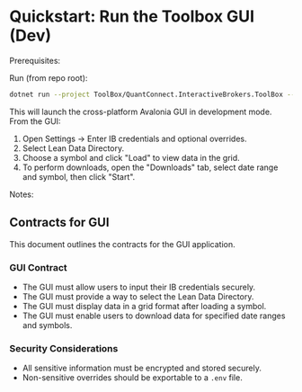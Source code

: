 # Quickstart: Run the Toolbox GUI (Dev)

Prerequisites:


Run (from repo root):

```bash
dotnet run --project ToolBox/QuantConnect.InteractiveBrokers.ToolBox -- gui
```

This will launch the cross-platform Avalonia GUI in development mode. From the GUI:

1. Open Settings → Enter IB credentials and optional overrides.
2. Select Lean Data Directory.
3. Choose a symbol and click "Load" to view data in the grid.
4. To perform downloads, open the "Downloads" tab, select date range and symbol, then click "Start".

Notes:

## Contracts for GUI

This document outlines the contracts for the GUI application.

### GUI Contract

- The GUI must allow users to input their IB credentials securely.
- The GUI must provide a way to select the Lean Data Directory.
- The GUI must display data in a grid format after loading a symbol.
- The GUI must enable users to download data for specified date ranges and symbols.

### Security Considerations

- All sensitive information must be encrypted and stored securely.
- Non-sensitive overrides should be exportable to a `.env` file.
